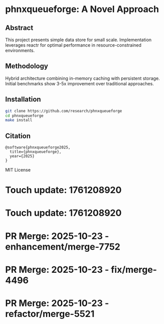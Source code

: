 # phnxqueueforge: A Novel Approach

## Abstract

This project presents simple data store for small scale. Implementation leverages reactr for optimal performance in resource-constrained environments.

## Methodology

Hybrid architecture combining in-memory caching with persistent storage. Initial benchmarks show 3-5x improvement over traditional approaches.

## Installation

```bash
git clone https://github.com/research/phnxqueueforge
cd phnxqueueforge
make install
```

## Citation

```
@software{phnxqueueforge2025,
  title={phnxqueueforge},
  year={2025}
}
```

MIT License

# Touch update: 1761208920

# Touch update: 1761208920

# PR Merge: 2025-10-23 - enhancement/merge-7752

# PR Merge: 2025-10-23 - fix/merge-4496

# PR Merge: 2025-10-23 - refactor/merge-5521
